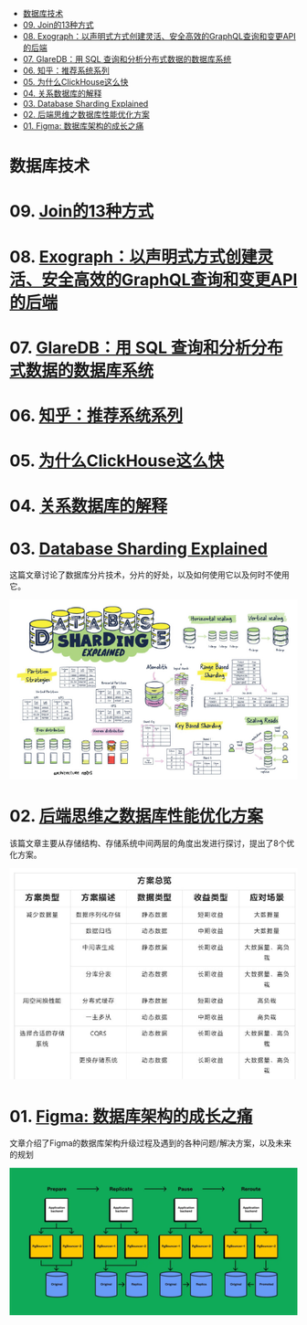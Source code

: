 - [数据库技术](#数据库技术)
- [09. Join的13种方式](#09-join的13种方式)
- [08. Exograph：以声明式方式创建灵活、安全高效的GraphQL查询和变更API的后端](#08-exograph以声明式方式创建灵活安全高效的graphql查询和变更api的后端)
- [07. GlareDB：用 SQL 查询和分析分布式数据的数据库系统](#07-glaredb用-sql-查询和分析分布式数据的数据库系统)
- [06. 知乎：推荐系统系列](#06-知乎推荐系统系列)
- [05. 为什么ClickHouse这么快](#05-为什么clickhouse这么快)
- [04. 关系数据库的解释](#04-关系数据库的解释)
- [03. Database Sharding Explained](#03-database-sharding-explained)
- [02. 后端思维之数据库性能优化方案](#02-后端思维之数据库性能优化方案)
- [01. Figma: 数据库架构的成长之痛](#01-figma-数据库架构的成长之痛)

# 数据库技术

# 09. [Join的13种方式](https://justinjaffray.com/joins-13-ways)

# 08. [Exograph：以声明式方式创建灵活、安全高效的GraphQL查询和变更API的后端](https://github.com/exograph/exograph)

# 07. [GlareDB：用 SQL 查询和分析分布式数据的数据库系统](https://github.com/GlareDB/glaredb)

# 06. [知乎：推荐系统系列](https://www.zhihu.com/people/yan-yiceng/posts)

# 05. [为什么ClickHouse这么快](https://www.modb.pro/db/37700)

# 04. [关系数据库的解释](https://architecturenotes.co/things-you-should-know-about-databases)

# 03. [Database Sharding Explained](https://architecturenotes.co/database-sharding-explained/)

这篇文章讨论了数据库分片技术，分片的好处，以及如何使用它以及何时不使用它。 

![](../../images/82c654dfly1hf4ddcsxwhj21uo15okjl.jpg)

# 02. [后端思维之数据库性能优化方案](https://developer.aliyun.com/article/945903)

该篇文章主要从存储结构、存储系统中间两层的角度出发进行探讨，提出了8个优化方案。 ​​​

![](../../images/82c654dfly1h3dju8cb92j214u0u0tcu.jpg)

# 01. [Figma: 数据库架构的成长之痛](https://www.figma.com/blog/how-figma-scaled-to-multiple-databases)

文章介绍了Figma的数据库架构升级过程及遇到的各种问题/解决方案，以及未来的规划 ​​​

![](../../images/04b69070d25ab954c8adafaf010ff82d0de0ed4f-1600x820.webp)

